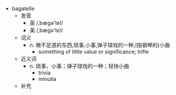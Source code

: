 - bagatelle
  - 发音
    - 英 /,bægə'tel/
    - 美 /,bæɡə'tɛl/
  - 词义
    - n. 微不足道的东西,琐事,小事,弹子球戏的一种,(指钢琴的)小曲
      - something of little value or significance; trifle 
  - 近义词
    - n. 琐事，小事；弹子球戏的一种；轻快小曲
      - trivia
      - minutia
  - 补充